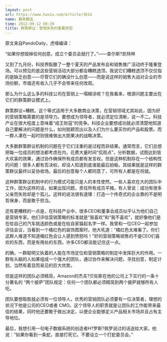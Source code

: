 ```yaml
---
layout: post
url: https://www.huxiu.com/article/3614
name: 翻来翻去
time: 2012-09-12 08:39
title: 群策群议：营销失败的重要原因
---
```

原文来自PandoDaily，虎嗅编译：

“如果你想毁掉任何创意，成立个委员会就行了。”——查尔斯?凯特林

又到了九月份，科技界酝酿了一整个夏天的产品发布会和销售推广活动终于隆重登场。可以预见的是这些营销活动大部分都会糟糕透顶。我说它们糟糕透顶不仅仅指的是缺乏创意——尽管它们的确没什么创意——而是说这样的销售大战对企业的市场份额，市值还有收入几乎不会带来任何改观。

那么为什么这么多的科技公司在营销上一塌糊涂呢？在我看来，根源问题主要出在它们的群策群议模式上。

群策群议=糟糕。这个等式适用于大多数商业决策，在营销领域尤其如此，因为好的营销策略需要的是领导力。要想成为领导者，就必须定位清晰，说一不二。科技产业在很大程度上意味着“成王败寇”的竞争。科技企业要想成功就必须清楚地知道自己要解决的问题是什么，如何脱颖而出以及人们为什么要买你的产品和股票。而一群人凑在一起时则很难做出大胆果决的战略决策。

大多数群策群议机制的问题在于它们注重的是过程而非结果。通常而言，它们总想把每一位成员的想法都考虑在内，花费大量时间“侃观点”，分析数据，试图达到皆大欢喜的效果，通过协作确保所有成员都有发言权。但是这种机制存在一个结构性的问题：很多人都有否决权，却没人知道到底谁能最后拍板。其结果就是这样的群策群议最终以妥协收场。最后的创意每个人都同意了，可所有人都是在将就。

这种群策群议机制中的行为模式可能只是人的本性使然。一些人喜欢在大的团队中工作，因为这样的话，如果出现问题，责任所有成员平摊。有人曾说：成功有很多父亲而失败却是个孤儿。这样的说法很有道理：打造一个传奇式的企业靠的不是明哲保身，而是敢于担当。

还有更糟糕的一点是，在科技产业中，很多CEO和董事会成员似乎认为他们自己是营销专家。他们评估营销策略的标准就是“我喜欢”和“我不喜欢”，就好像他们是在给自己的汽车挑选颜色或是在给自家猫起名字一样。我曾和一位CEO一起参加评估会议，当看到一个橘红色的装饰图案时，他大吼道：“橘红色太难看了。你们这群人难道不知道橘红色会让人感到愤怒吗！”好的营销策略销售的不是CEO们喜欢的东西，而是有用处的东西，许多CEO都没能记住这一点。

的确，一群聪明又执着的人能在市场定位和营销策略的制定中发挥巨大的作用。一群有头脑的人如果组成一个强大的团队，通过协作来解决问题，寻找创意，制定计划，当然有着显而易见的巨大优势。

但是这样的团队必须精简，Amazon的杰夫?贝佐斯在他的公司上下实行的一条十分著名的 “两个披萨”团队规定：任何一个团队都必须精简到两个披萨就够所有人吃。

团队要想取胜就必须有一位领导人。优秀的营销团队必须要有一位决策者，理想的状况下他是公司的CEO或者 CMO。这个领导人的职责就是让团队的工作能带来最佳的结果，同时他还要敢于做出决定，以便企业能够定义产品相关市场并且占有主导地位。

最后，我想引用一句电子数据系统的创造者H?罗斯?佩罗说过的话送给大家。他说：“如果你看到一条蛇，直接打死它。不要设立一个打蛇委员会。”

